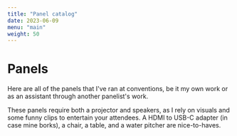 ```yaml
---
title: "Panel catalog"
date: 2023-06-09
menu: "main"
weight: 50
---
```


# Panels

Here are all of the panels that I've ran at conventions, be it my own work or as an assistant through another panelist's work.

These panels require both a projector and speakers, as I rely on visuals and some funny clips to entertain your attendees. A HDMI to USB-C adapter (in case mine borks), a chair, a table, and a water pitcher are nice-to-haves.